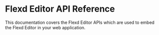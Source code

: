 # Flexd Editor API Reference

This documentation covers the Flexd Editor APIs which are used to embed the Flexd Editor in your web application.
